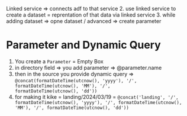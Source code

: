 Linked service => connects adf to that service
2. use linked service to create a dataset = reprentation of that data via linked service
3. while adding dataset => opne dataset / advanced => create parameter 

# Parameter and Dynamic Query 

1. You create a `Parameter` = Empty Box
2. in directory field => you add parameter => @parameter.name
3. then in the source you provide dynamic query => `@concat(formatDateTime(utcnow(), 'yyyy'), '/', formatDateTime(utcnow(), 'MM'), '/', formatDateTime(utcnow(), 'dd'))`
4. for making it kike = landing/2024/03/19 = `@concat('landing', '/', formatDateTime(utcnow(), 'yyyy'), '/', formatDateTime(utcnow(), 'MM'), '/', formatDateTime(utcnow(), 'dd'))`
